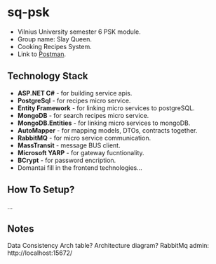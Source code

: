 # sq-psk
- Vilnius University semester 6 PSK module.
- Group name: Slay Queen.
- Cooking Recipes System.
- Link to [Postman](https://www.postman.com/interstellar-eclipse-269289/workspace/sq-psk-api/collection/32090015-df2d5e2a-51df-4b1a-a5cd-8506c9137c63?action=share&creator=32090015).


## Technology Stack

- **ASP.NET C#** - for building service apis.
- **PostgreSql** - for recipes micro service.
- **Entity Framework** - for linking micro services to postgreSQL.
- **MongoDB** - for search recipes micro service.
- **MongoDB.Entities** - for linking micro services to mongoDB.
- **AutoMapper** - for mapping models, DTOs, contracts together.
- **RabbitMQ** - for micro service communication.
- **MassTransit** - message BUS client.
- **Microsoft YARP** - for gateway fucntionality.
- **BCrypt** - for password encription.
- Domantai fill in the frontend technologies...

## How To Setup?
...

## Notes
Data Consistency Arch table?
Architecture diagram?
RabbitMq admin: http://localhost:15672/